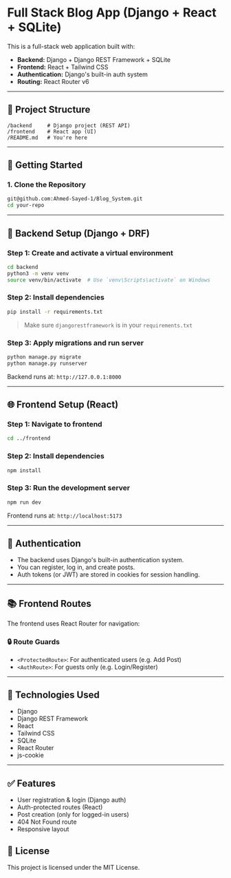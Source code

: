 # Full Stack Blog App (Django + React + SQLite)

This is a full-stack web application built with:

* **Backend:** Django + Django REST Framework + SQLite
* **Frontend:** React + Tailwind CSS
* **Authentication:** Django's built-in auth system
* **Routing:** React Router v6

---

## 🔧 Project Structure

```
/backend     # Django project (REST API)
/frontend    # React app (UI)
/README.md   # You're here
```

---

## 🚀 Getting Started

### 1. Clone the Repository

```bash
git@github.com:Ahmed-Sayed-1/Blog_System.git
cd your-repo
```

---

## 💽 Backend Setup (Django + DRF)

### Step 1: Create and activate a virtual environment

```bash
cd backend
python3 -m venv venv
source venv/bin/activate  # Use `venv\Scripts\activate` on Windows
```

### Step 2: Install dependencies

```bash
pip install -r requirements.txt
```

> Make sure `djangorestframework` is in your `requirements.txt`

### Step 3: Apply migrations and run server

```bash
python manage.py migrate
python manage.py runserver
```

Backend runs at: `http://127.0.0.1:8000`

---

## 🌐 Frontend Setup (React)

### Step 1: Navigate to frontend

```bash
cd ../frontend
```

### Step 2: Install dependencies

```bash
npm install
```

### Step 3: Run the development server

```bash
npm run dev
```

Frontend runs at: `http://localhost:5173`

---

## 🔐 Authentication

* The backend uses Django's built-in authentication system.
* You can register, log in, and create posts.
* Auth tokens (or JWT) are stored in cookies for session handling.

---

## 📚 Frontend Routes

The frontend uses React Router for navigation:


### 🔒 Route Guards

* `<ProtectedRoute>`: For authenticated users (e.g. Add Post)
* `<AuthRoute>`: For guests only (e.g. Login/Register)

---

## 💠 Technologies Used

* Django
* Django REST Framework
* React
* Tailwind CSS
* SQLite
* React Router
* js-cookie

---

## ✅ Features

* User registration & login (Django auth)
* Auth-protected routes (React)
* Post creation (only for logged-in users)
* 404 Not Found route
* Responsive layout


## 📄 License

This project is licensed under the MIT License.

